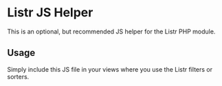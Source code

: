 # Listr JS Helper

This is an optional, but recommended JS helper for the Listr PHP module.


## Usage

Simply include this JS file in your views where you use the Listr filters or sorters.